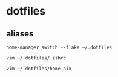 # dotfiles

## aliases


```hm-switch
home-manager switch --flake ~/.dotfiles
```

```hm-conf-zshrc
vim ~/.dotfiles/.zshrc
```

```hm-conf-home
vim ~/.dotfiles/home.nix
```






